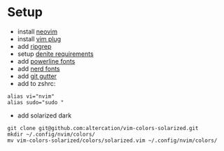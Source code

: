 # Setup

- install [neovim](https://github.com/neovim/neovim/wiki/Installing-Neovim)
- install [vim plug](https://github.com/junegunn/vim-plug)
- add [ripgrep](https://github.com/BurntSushi/ripgrep)
- setup [denite requirements](https://github.com/Shougo/denite.nvim#requirements)
- add [powerline fonts](https://github.com/powerline/fonts)
- add [nerd fonts](https://github.com/ryanoasis/nerd-fonts)
- add [git gutter](https://github.com/airblade/vim-gitgutter)
- add to zshrc:

```
alias vi="nvim"
alias sudo="sudo "
```

- add solarized dark

```
git clone git@github.com:altercation/vim-colors-solarized.git
mkdir ~/.config/nvim/colors/
mv vim-colors-solarized/colors/solarized.vim ~/.config/nvim/colors/
```
